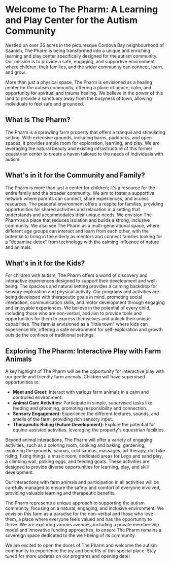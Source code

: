 # Welcome to The Pharm: A Learning and Play Center for the Autism Community

Nestled on over 26 acres in the picturesque Cordova Bay neighbourhood of Saanich, The Pharm is being transformed into a unique and enriching learning and play center specifically designed for the autism community. Our mission is to provide a safe, engaging, and supportive environment where children, their families, and the wider community can connect, learn, and grow.

More than just a physical space, The Pharm is envisioned as a healing center for the autism community, offering a place of peace, calm, and opportunity for spiritual and trauma healing. We believe in the power of this land to provide a sanctuary away from the busyness of town, allowing individuals to feel safe and grounded.

## What is The Pharm?

The Pharm is a sprawling farm property that offers a tranquil and stimulating setting. With extensive grounds, including barns, paddocks, and open spaces, it provides ample room for exploration, learning, and play. We are leveraging the natural beauty and existing infrastructure of this former equestrian center to create a haven tailored to the needs of individuals with autism.

## What's in it for the Community and Family?

The Pharm is more than just a center for children; it's a resource for the entire family and the broader community. We aim to foster a supportive network where parents can connect, share experiences, and access resources. The peaceful environment offers a respite for families, providing opportunities for shared activities and relaxation in a setting that understands and accommodates their unique needs. We envision The Pharm as a place that reduces isolation and builds a strong, inclusive community. We also see The Pharm as a multi-generational space, where different age groups can interact and learn from each other, with the potential to bring in the elderly as mentors and connect families looking for a "dopamine detox" from technology with the calming influence of nature and animals.

## What's in it for the Kids?

For children with autism, The Pharm offers a world of discovery and interactive experiences designed to support their development and well-being. The spacious and natural setting provides a calming backdrop for sensory exploration and physical activity. Our programs and activities are being developed with therapeutic goals in mind, promoting social interaction, communication skills, and motor development through engaging and enjoyable experiences. We believe in the potential of every child, including those who are non-verbal, and aim to provide tools and opportunities for them to express themselves and unlock their unique capabilities. The farm is envisioned as a "little town" where kids can experience life, offering a safe environment for self-exploration and growth outside the confines of traditional settings.

## Exploring The Pharm: Interactive Play with Farm Animals

A key highlight of The Pharm will be the opportunity for interactive play with our gentle and friendly farm animals. Children will have supervised opportunities to:

*   **Meet and Greet:** Interact with various farm animals in a calm and controlled environment.
*   **Animal Care Activities:** Participate in simple, supervised tasks like feeding and grooming, promoting responsibility and connection.
*   **Sensory Engagement:** Experience the different textures, sounds, and smells of the farm, providing rich sensory input.
*   **Therapeutic Riding (Future Development):** Explore the potential for equine-assisted activities, leveraging the property's equestrian facilities.

Beyond animal interactions, The Pharm will offer a variety of engaging activities, such as a coloring room, cooking and baking, gardening, exploring the grounds, saunas, cold saunas, massages, art therapy, dirt bike riding, fixing things, a music room, dedicated areas for Lego and sand play, a climbing wall, picking eggs, and feeding goats. These activities are designed to provide diverse opportunities for learning, play, and skill development.

Our interactions with farm animals and participation in all activities will be carefully managed to ensure the safety and comfort of everyone involved, providing valuable learning and therapeutic benefits.

The Pharm represents a unique approach to supporting the autism community, focusing on a natural, engaging, and inclusive environment. We envision this farm as a paradise for the non-verbal and those who love them, a place where everyone feels valued and has the opportunity to thrive. We are exploring various avenues, including a private membership model and innovative funding approaches, to ensure The Pharm remains a sovereign space dedicated to the well-being of its community.

We are excited to open the doors of The Pharm and welcome the autism community to experience the joy and benefits of this special place. Stay tuned for more updates on our programs and opening date!
